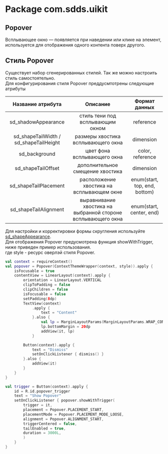 # Package com.sdds.uikit

## Popover

Всплывающее окно — появляется при наведении или клике на элемент,  
используется для отображения одного контента поверх другого.

## Стиль Popover

Существует набор сгенерированных стилей. Так же можно настроить стиль самостоятельно.  
Для конфигурирования стиля Popover преддусмтотрены следующие атрибуты

|Название атрибута|Описание|Формат данных|
|:-:|:-:|:-:|
|sd_shadowAppearance|стиль тени под всплывающим окном|reference|
|sd_shapeTailWidth / sd_shapeTailHeight|размеры хвостика всплывающего окна|dimension|
|sd_background|цвет фона всплывающего окна|color, reference|
|sd_shapeTailOffset|дополнительное смещение хвостика|dimension|
|sd_shapeTailPlacement|расположение хвостика на всплывающем окне|enum(start, top, end, bottom)|
|sd_shapeTailAlignment|выравнивание хвостика на выбранной стороне всплывающего окна|enum(start, center, end)|

Для настройки и корректировки формы скругления используйте [sd_shapeAppearance](./ShapeAppearance.md#sd_shapeappearance).  
Для отображения Popover предусмотрена функция showWithTrigger, ниже приведен пример использования.  
где style - ресурс оверлэй стиля Popover.

```kotlin
val context = requireContext()
val popover = Popover(ContextThemeWrapper(context, style)).apply {
    isFocusable = true
    contentView = LinearLayout(context).apply {
        orientation = LinearLayout.VERTICAL
        clipToPadding = false
        clipChildren = false
        isFocusable = false
        setPadding(8dp)
        TextView(context)
            .apply {
                text = "Content"
            }.also {
                val lp = MarginLayoutParams(MarginLayoutParams.WRAP_CONTENT, MarginLayoutParams.WRAP_CONTENT)
                lp.bottomMargin = 20dp
                addView(it, lp)
            }

        Button(context).apply {
            text = "Dismiss"
            setOnClickListener { dismiss() }
        }.also {
            addView(it)
        }
    }
}

val trigger = Button(context).apply {
    id = R.id.popover_trigger
    text = "Show Popover"
    setOnClickListener { popover.showWithTrigger(
        trigger = it,
        placement = Popover.PLACEMENT_START,
        placementMode = Popover.PLACEMENT_MODE_LOOSE,
        alignment = Popover.ALIGNMENT_START,
        triggerCentered = false,
        tailEnabled = true,
        duration = 3000L,
        )
    }
}
```
